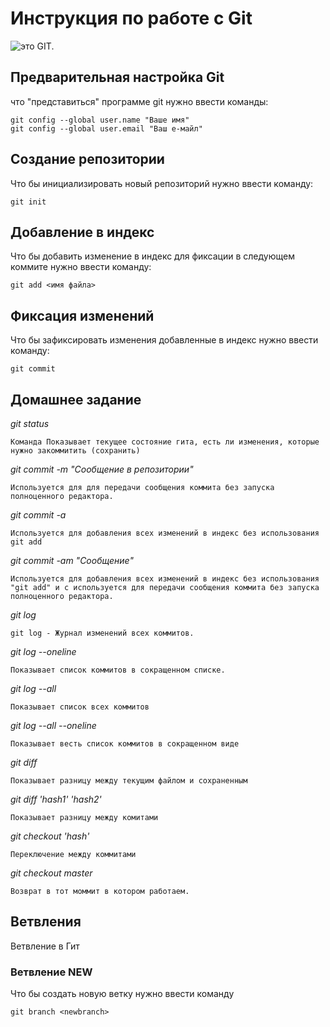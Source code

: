 # **Инструкция по работе с Git**

![это GIT.](git.jpg)

## Предварительная настройка Git

что "представиться" программе git нужно ввести команды:

    git config --global user.name "Ваше имя"
    git config --global user.email "Ваш е-майл"

## Создание репозитории

Что бы инициализировать новый репозиторий нужно ввести команду:

    git init    
    
## Добавление в индекс

Что бы добавить изменение в индекс для фиксации в следующем коммите нужно ввести команду:

    git add <имя файла>

## Фиксация изменений 

Что бы зафиксировать изменения добавленные в индекс нужно ввести команду:

    git commit


## Домашнее задание

*git status* 

    Команда Показывает текущее состояние гита, есть ли изменения, которые нужно закоммитить (сохранить)

*git commit -m "Сообщение в репозитории"*

    Используется для для передачи сообщения коммита без запуска полноценного редактора.

*git commit -a*

    Используется для добавления всех изменений в индекс без использования git add


*git commit -am "Сообщение"*

    Используется для добавления всех изменений в индекс без использования "git add" и с используется для передачи сообщения коммита без запуска полноценного редактора. 

*git log*

    git log - Журнал изменений всех коммитов.

*git log --oneline*

    Показывает список коммитов в сокращенном списке.

*git log --all*

    Показывает список всех коммитов 

*git log --all --oneline*

    Показывает весть список коммитов в сокращенном виде 

*git diff*

    Показывает разницу между текущим файлом и сохраненным

*git diff 'hash1' 'hash2'*

    Показывает разницу между комитами

*git checkout 'hash'*

    Переключение между коммитами

*git checkout master*

    Возврат в тот моммит в котором работаем.

## Ветвления

Ветвление в Гит 

### Ветвление NEW

Что бы создать новую ветку нужно ввести команду 

    git branch <newbranch>